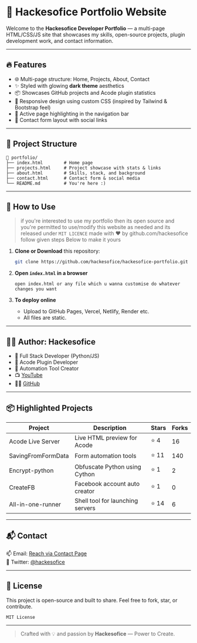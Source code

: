# 💼 Hackesofice Portfolio Website

Welcome to the **Hackesofice Developer Portfolio** — a multi-page HTML/CSS/JS site that showcases my skills, open-source projects, plugin development work, and contact information.

---

## 🔥 Features

- 🌐 Multi-page structure: Home, Projects, About, Contact
- ✨ Styled with glowing **dark theme** aesthetics
- 📦 Showcases GitHub projects and Acode plugin statistics
- 🎨 Responsive design using custom CSS (inspired by Tailwind & Bootstrap feel)
- 🔗 Active page highlighting in the navigation bar
- 💬 Contact form layout with social links

---

## 📁 Project Structure

```
📁 portfolio/
├── index.html        # Home page
├── projects.html     # Project showcase with stats & links
├── about.html        # Skills, stack, and background
├── contact.html      # Contact form & social media
└── README.md         # You're here :)
```

---

## 🚀 How to Use

> if you're interested to use my portfolio then its open source and you're permitted to use/modify this website as needed and its released under `MIT LICENCE`  made with ❤️ by github.com/hackesofice
> follow given steps Below to make it yours

1. **Clone or Download** this repository:
   ```bash
   git clone https://github.com/hackesofice/hackesofice-portfolio.git
   ```

2. **Open `index.html` in a browser**
   ```
   open index.html or any file which u wanna customise do whatever changes you want
   ```

3. **To deploy online**
   - Upload to GitHub Pages, Vercel, Netlify, Render etc.
   - All files are static.

---

## 👨‍💻 Author: Hackesofice

- 🔧 Full Stack Developer (Python/JS)
- 📲 Acode Plugin Developer
- 🎯 Automation Tool Creator
- 📺 [YouTube](https://www.youtube.com/@hackesofice)
- 🧑‍💻 [GitHub](https://github.com/hackesofice)

---

## 📦 Highlighted Projects

| Project               | Description | Stars | Forks |
|-----------------------|-------------|-------|-------|
| Acode Live Server     | Live HTML preview for Acode | ⭐ 4 | 16 |
| SavingFromFormData    | Form automation tools | ⭐ 11 | 140 |
| Encrypt-python        | Obfuscate Python using Cython | ⭐ 1 | 2 |
| CreateFB              | Facebook account auto creator | ⭐ 1 | 0 |
| All-in-one-runner     | Shell tool for launching servers | ⭐ 14 | 6 |

---

## 📬 Contact

📫 Email: [Reach via Contact Page](https://hackesofice.github.io/who-i-am/contact.html)  
📢 Twitter: [@hackesofice](https://x.com/hackesofice)

---

## 📃 License

This project is open-source and built to share. Feel free to fork, star, or contribute.

```
MIT License
```

---

> Crafted with 💡 and passion by **Hackesofice** — Power to Create.
